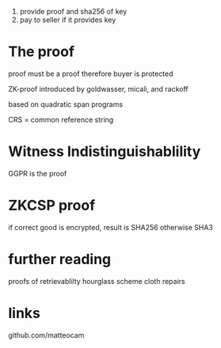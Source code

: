 1. provide proof and sha256 of key
2. pay to seller if it provides key

The proof
========

proof must be a proof therefore buyer is protected

ZK-proof introduced by goldwasser, micali, and rackoff

based on quadratic span programs

CRS = common reference string

Witness Indistinguishablility
============================

GGPR is the proof

ZKCSP proof
==========

if correct good is encrypted, result is SHA256 otherwise SHA3

further reading
============

proofs of retrievablilty
hourglass scheme
cloth repairs

links
=====

github.com/matteocam
